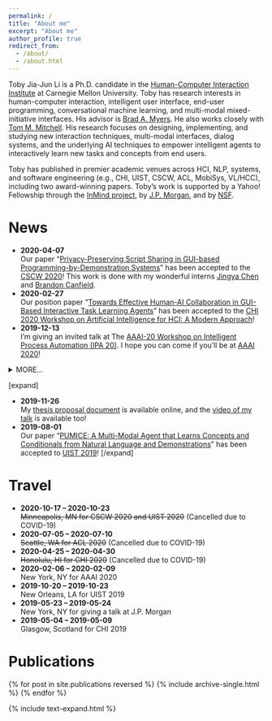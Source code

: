 ```yaml
---
permalink: /
title: "About me"
excerpt: "About me"
author_profile: true
redirect_from: 
  - /about/
  - /about.html
---
```

Toby Jia-Jun Li is a Ph.D. candidate in the [Human-Computer Interaction Institute](https://hcii.cmu.edu/) at Carnegie Mellon University. Toby has research interests in human-computer interaction, intelligent user interface, end-user programming, conversational machine learning, and multi-modal mixed-initiative interfaces. His advisor is [Brad A. Myers](http://www.cs.cmu.edu/~bam/). He also works closely with [Tom M. Mitchell](http://www.cs.cmu.edu/~tom/). His research focuses on designing, implementing, and studying new interaction techniques, multi-modal interfaces, dialog systems, and the underlying AI techniques to empower intelligent agents to interactively learn new tasks and concepts from end users.

Toby has published in premier academic venues across HCI, NLP, systems, and software engineering (e.g., CHI, UIST, CSCW, ACL, MobiSys, VL/HCC), including two award-winning papers. Toby’s work is supported by a Yahoo! Fellowship through the [InMind project](http://www.cmu.edu/homepage/computing/2014/winter/project-inmind.shtml), by [J.P. Morgan](https://www.jpmorgan.com/global/technology/artificial-intelligence/awards), and by [NSF](https://www.nsf.gov/awardsearch/showAward?AWD_ID=1814472&HistoricalAwards=false).



News
======
* **2020-04-07**<br>
Our paper “[Privacy-Preserving Script Sharing in GUI-based Programming-by-Demonstration Systems](/files/li-privacy-cscw2020.pdf)” has been accepted to the [CSCW 2020](https://cscw.acm.org/2020/)! This work is done with my wonderful interns [Jingya Chen](https://www.jingyachen.net/resume) and [Brandon Canfield](http://brandoncanfield.coffee/).
* **2020-02-27**<br>
Our position paper “[Towards Effective Human-AI Collaboration in GUI-Based Interactive Task Learning Agents](/files/2003.02622.pdf)” has been accepted to the [CHI 2020 Workshop on Artificial Intelligence for HCI: A Modern Approach](https://sites.google.com/view/ai4hci/)!
* **2019-12-13**<br>
I’m giving an invited talk at The [AAAI-20 Workshop on Intelligent Process Automation (IPA 20)](https://ipa-20.blueprismlabs.com/). I hope you can come if you’ll be at [AAAI 2020](https://aaai.org/Conferences/AAAI-20/)!

<details><summary>MORE...</summary>
<p>
* **2019-11-26**<br>
My [thesis proposal document](/files/TobyLi_Thesis_Proposal.pdf) is available online, and the [video of my talk](https://www.youtube.com/watch?v=4qtOwQWIWPk) is available too!
* **2019-08-01**<br>
Our paper “[PUMICE: A Multi-Modal Agent that Learns Concepts and Conditionals from Natural Language and Demonstrations](/files/Li_Pumice_UIST19.pdf)” has been accepted to [UIST 2019](https://uist.acm.org/uist2019/)!
</p>
</details>

[expand]
* **2019-11-26**<br>
My [thesis proposal document](/files/TobyLi_Thesis_Proposal.pdf) is available online, and the [video of my talk](https://www.youtube.com/watch?v=4qtOwQWIWPk) is available too!
* **2019-08-01**<br>
Our paper “[PUMICE: A Multi-Modal Agent that Learns Concepts and Conditionals from Natural Language and Demonstrations](/files/Li_Pumice_UIST19.pdf)” has been accepted to [UIST 2019](https://uist.acm.org/uist2019/)!
[/expand]

Travel
======
* **2020-10-17 – 2020-10-23**<br>
~~Minneapolis, MN for CSCW 2020 and UIST 2020~~ (Cancelled due to COVID-19)
* **2020-07-05 – 2020-07-10**<br>
~~Seattle, WA for ACL 2020~~ (Cancelled due to COVID-19)
* **2020-04-25 – 2020-04-30**<br>
~~Honolulu, HI for CHI 2020~~ (Cancelled due to COVID-19)
* **2020-02-06 – 2020-02-09**<br>
New York, NY for AAAI 2020
* **2019-10-20 – 2019-10-23**<br>
New Orleans, LA for UIST 2019
* **2019-05-23 – 2019-05-24**<br>
New York, NY for giving a talk at J.P. Morgan
* **2019-05-04 – 2019-05-09**<br>
Glasgow, Scotland for CHI 2019


Publications
======
{% for post in site.publications reversed %}
  {% include archive-single.html %}
{% endfor %}

{% include text-expand.html %}
